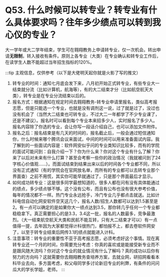 # Q53. 什么时候可以转专业？转专业有什么具体要求吗？往年多少绩点可以转到我心仪的专业？
大一学年或大二学年结束，学生可在翱翔教务上申请转专业，仅一次机会。转出申请**无限制**，转入接收有条件。原则上各专业（大类）在专业确认和转专业工作后，在读学生人数不能超过当年招生指标的120%。

:::tip 主观信息，仅供参考（以下是大佬明天起你就是火影了写的推文）
1. 转专业的时间：通知七月底会发下来，八月初开始正式转专业，有些专业大一结束就分流（比如计算机，航海等），有的大二结束才分（比如航空航天大类），转专业是在专业分流结束以后的。
2. 报名方式：根据通知在规定时间去翱翔教务-转专业申请里报名，类似高考报志愿，但是只能选一个专业，也就是没有调剂这一说，过了就是过了，没过也没有机会了（当然大二结束也可转专业，不过大二一年都学了不少专业课了，还是不建议）。报名时可以看到每个专业本来招多少人，实时报名了多少人。报名内容除了你选的专业，会让你写一段话介绍自己，也可以添加文件附件。
3. 报名之后：报名结束是有几天的时间的，报名截止后，一般会通过短信通知你，什么时候来哪个腾讯会议来面试，中间的时间可以用来准备面试内容。我了解到的一些面试内容是：软件网安似乎问的专业类知识比较多，而有的学院的面试可能问到：自我介绍一下？你为什么来？你对这个专业有什么了解？你来了以后对未来有什么打算？甚至会考察一些你的政治情况（我就被问到了24字核心价值观……）。而面试结束到结果出来以后的时间各个专业都不同，所以没有正式通知（有的学院会在官网放名单，而所有的专业都可以去转专业那个界面查）之前不用慌，其实你可能早就通过了，只是那个界面最后才显示。 
4. 如何成功转专业：这是很多同学最想知道的，很多人都在问有没有具体能通过的绩点，多少绩点够不够。这个没有公布，而且有公布也没有很大参考价值，每年的情况都不一样。热门专业永远抢手，冷门专业几乎都点击就送。比如计科电信自动化网安软件空天这几个，报名人数/招生人数都可以达到1.5甚至是2。有一点可以确定的是如果你大一绩点达到3.5，那你转几乎任何一个专业都稳稳拿下。真正需要担心的是3.3，3.4这一批，报名的人数最多，竞争最激烈。（大一结束航空航天大类和民航不能互转，只有大二结束才可以）有一点值得一提，去年因为大家都觉得计科很热门，都怕报不上，都去卷软件网安了，以至于转专业结束后网传3.1的绩点就能进入计科。
5. 注意事项：转专业的重要性不亚于高考报志愿，必须考虑好这个事情。现在离转专业还一个月的时间，你需要充分考虑：你真的喜欢或是能接受新专业而不是跟风随大流吗？你对这个专业的就业情况有什么了解吗？真的成功以后你有努力的方向吗？这就需要你去翱翔教务查培养方案，去就业网，研招网看看本科毕业去向，多方面考虑，和父母同学多讨论新旧专业的利弊，有条件的问问瓜大的学长学姐，老师。
:::